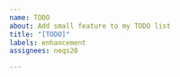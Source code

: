 ```yaml
---
name: TODO
about: Add small feature to my TODO list
title: "[TODO]"
labels: enhancement
assignees: neqs20

---
```



